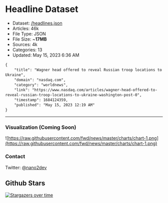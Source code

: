 # Headline Dataset

- Dataset: [/headlines.json](https://raw.githubusercontent.com/fwd/news/master/headlines.json) 
- Articles: 46k
- File Type: JSON
- File Size: ~**17MB**
- Sources: 4k
- Categories: 13
- Updated: May 15, 2023 6:36 AM

```
{
    "title": "Wagner head offered to reveal Russian troop locations to Ukraine",
    "domain": "nasdaq.com",
    "category": "worldnews",
    "link": "https://www.nasdaq.com/articles/wagner-head-offered-to-reveal-russian-troop-locations-to-ukraine-washington-post-0",
    "timestamp": 1684124359,
    "published": "May 15, 2023 12:19 AM"
}
```

---

### Visualization (Coming Soon)

![https://raw.githubusercontent.com/fwd/news/master/charts/chart-1.png](https://raw.githubusercontent.com/fwd/news/master/charts/chart-1.png)

### Contact 

Twitter: [@nano2dev](https://twitter.com/nano2dev)

## Github Stars

[![Stargazers over time](https://starchart.cc/fwd/news.svg)](https://starchart.cc/fwd/news)
